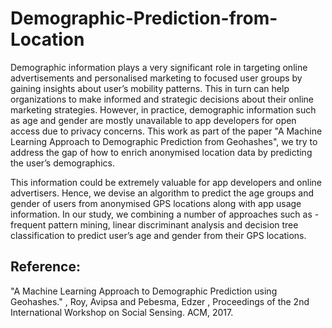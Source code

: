 # Demographic-Prediction-from-Location

 Demographic information plays a very significant role in targeting online advertisements
 and personalised marketing to focused user groups by gaining insights about user’s mobility patterns.
 This in turn can help organizations to make informed and strategic decisions about their online
 marketing strategies.  However, in practice, demographic information such as age and gender are
 mostly unavailable to app developers for open access due to privacy concerns.
This work as part of the paper "A Machine Learning Approach to Demographic Prediction from Geohashes",
we try to address the gap of how to enrich anonymised location data by predicting the user’s demographics.

This information could be extremely valuable for app developers and online advertisers.
Hence, we devise an algorithm to predict the age groups and gender of users from anonymised GPS locations
along with app usage information.  In our study, we combining a number of approaches such as -frequent
pattern mining, linear discriminant analysis and decision tree classification to predict user’s age and
gender from their GPS locations.

## Reference:

"A Machine Learning Approach to Demographic Prediction using Geohashes." , Roy, Avipsa and Pebesma, Edzer ,
Proceedings of the 2nd International Workshop on Social Sensing. ACM, 2017.
